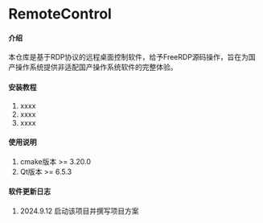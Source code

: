 # RemoteControl

#### 介绍
本仓库是基于RDP协议的远程桌面控制软件，给予FreeRDP源码操作，旨在为国产操作系统提供非适配国产操作系统软件的完整体验。


#### 安装教程

1.  xxxx
2.  xxxx
3.  xxxx

#### 使用说明

1.  cmake版本 >= 3.20.0
2.  Qt版本 >= 6.5.3

#### 软件更新日志
1.  2024.9.12 启动该项目并撰写项目方案
